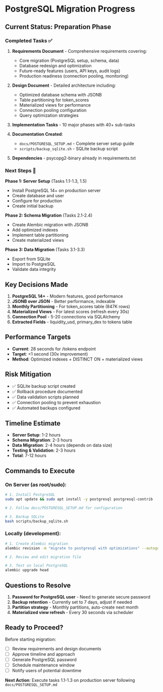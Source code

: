 # PostgreSQL Migration Progress

## Current Status: Preparation Phase

### Completed Tasks ✅

1. **Requirements Document** - Comprehensive requirements covering:
   - Core migration (PostgreSQL setup, schema, data)
   - Database redesign and optimization
   - Future-ready features (users, API keys, audit logs)
   - Production readiness (connection pooling, monitoring)

2. **Design Document** - Detailed architecture including:
   - Optimized database schema with JSONB
   - Table partitioning for token_scores
   - Materialized views for performance
   - Connection pooling configuration
   - Query optimization strategies

3. **Implementation Tasks** - 10 major phases with 40+ sub-tasks

4. **Documentation Created**:
   - `docs/POSTGRESQL_SETUP.md` - Complete server setup guide
   - `scripts/backup_sqlite.sh` - SQLite backup script

5. **Dependencies** - psycopg2-binary already in requirements.txt

### Next Steps 🎯

**Phase 1: Server Setup** (Tasks 1.1-1.3, 1.5)
- Install PostgreSQL 14+ on production server
- Create database and user
- Configure for production
- Create initial backup

**Phase 2: Schema Migration** (Tasks 2.1-2.4)
- Create Alembic migration with JSONB
- Add optimized indexes
- Implement table partitioning
- Create materialized views

**Phase 3: Data Migration** (Tasks 3.1-3.3)
- Export from SQLite
- Import to PostgreSQL
- Validate data integrity

## Key Decisions Made

1. **PostgreSQL 14+** - Modern features, good performance
2. **JSONB over JSON** - Better performance, indexable
3. **Monthly Partitioning** - For token_scores table (847K rows)
4. **Materialized Views** - For latest scores (refresh every 30s)
5. **Connection Pool** - 5-20 connections via SQLAlchemy
6. **Extracted Fields** - liquidity_usd, primary_dex to tokens table

## Performance Targets

- **Current**: 28 seconds for /tokens endpoint
- **Target**: <1 second (30x improvement)
- **Method**: Optimized indexes + DISTINCT ON + materialized views

## Risk Mitigation

- ✅ SQLite backup script created
- ✅ Rollback procedure documented
- ✅ Data validation scripts planned
- ✅ Connection pooling to prevent exhaustion
- ✅ Automated backups configured

## Timeline Estimate

- **Server Setup**: 1-2 hours
- **Schema Migration**: 2-3 hours
- **Data Migration**: 2-4 hours (depends on data size)
- **Testing & Validation**: 2-3 hours
- **Total**: 7-12 hours

## Commands to Execute

### On Server (as root/sudo):
```bash
# 1. Install PostgreSQL
sudo apt update && sudo apt install -y postgresql postgresql-contrib

# 2. Follow docs/POSTGRESQL_SETUP.md for configuration

# 3. Backup SQLite
bash scripts/backup_sqlite.sh
```

### Locally (development):
```bash
# 1. Create Alembic migration
alembic revision -m "migrate to postgresql with optimizations" --autogenerate

# 2. Review and edit migration file

# 3. Test on local PostgreSQL
alembic upgrade head
```

## Questions to Resolve

1. **Password for PostgreSQL user** - Need to generate secure password
2. **Backup retention** - Currently set to 7 days, adjust if needed
3. **Partition strategy** - Monthly partitions, auto-create next month
4. **Materialized view refresh** - Every 30 seconds via scheduler

## Ready to Proceed?

Before starting migration:
- [ ] Review requirements and design documents
- [ ] Approve timeline and approach
- [ ] Generate PostgreSQL password
- [ ] Schedule maintenance window
- [ ] Notify users of potential downtime

**Next Action**: Execute tasks 1.1-1.3 on production server following `docs/POSTGRESQL_SETUP.md`

